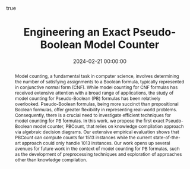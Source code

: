 ---
abstract: "Model counting, a fundamental task in computer science, involves determining the number of satisfying assignments to a Boolean formula, typically represented in conjunctive normal form (CNF). While model counting for CNF formulas has received extensive attention with a broad range of applications, the study of model counting for Pseudo-Boolean (PB) formulas has been relatively overlooked. Pseudo-Boolean formulas, being more succinct than propositional Boolean formulas, offer greater flexibility in representing real-world problems. Consequently, there is a crucial need to investigate efficient techniques for model counting for PB formulas.

In this work, we propose the first exact Pseudo-Boolean model counter, PBCount, that relies on knowledge compilation approach via algebraic decision diagrams. Our extensive empirical evaluation shows that PBCount can compute counts for 1513 instances while the current state-of-the-art approach could only handle 1013 instances. Our work opens up several avenues for future work in the context of model counting for PB formulas, such as the development of preprocessing techniques and exploration of approaches other than knowledge compilation. 

"

authors:
- Suwei Yang
- Kuldeep S. Meel
date: 2024-02-21 00:00:00
highlight: true
image_preview: ''
math: true
publication: In *Proceedings of AAAI Conference on Artificial Intelligence (AAAI)*
publication_types:
- '1'
selected: true
title: 'Engineering an Exact Pseudo-Boolean Model Counter'
url_pdf: 'https://arxiv.org/pdf/2312.12341.pdf'
---